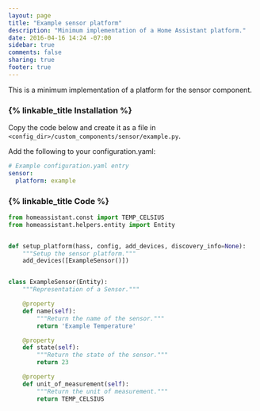 ```yaml
---
layout: page
title: "Example sensor platform"
description: "Minimum implementation of a Home Assistant platform."
date: 2016-04-16 14:24 -07:00
sidebar: true
comments: false
sharing: true
footer: true
---
```


This is a minimum implementation of a platform for the sensor component.

### {% linkable_title Installation %}

Copy the code below and create it as a file in `<config_dir>/custom_components/sensor/example.py`.

Add the following to your configuration.yaml:

```yaml
# Example configuration.yaml entry
sensor:
  platform: example
```

### {% linkable_title Code %}

```python
from homeassistant.const import TEMP_CELSIUS
from homeassistant.helpers.entity import Entity


def setup_platform(hass, config, add_devices, discovery_info=None):
    """Setup the sensor platform."""
    add_devices([ExampleSensor()])


class ExampleSensor(Entity):
    """Representation of a Sensor."""

    @property
    def name(self):
        """Return the name of the sensor."""
        return 'Example Temperature'

    @property
    def state(self):
        """Return the state of the sensor."""
        return 23

    @property
    def unit_of_measurement(self):
        """Return the unit of measurement."""
        return TEMP_CELSIUS
```
